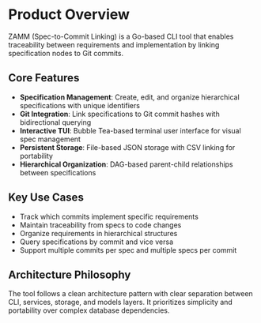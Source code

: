 # Product Overview

ZAMM (Spec-to-Commit Linking) is a Go-based CLI tool that enables traceability between requirements and implementation by linking specification nodes to Git commits.

## Core Features

- **Specification Management**: Create, edit, and organize hierarchical specifications with unique identifiers
- **Git Integration**: Link specifications to Git commit hashes with bidirectional querying
- **Interactive TUI**: Bubble Tea-based terminal user interface for visual spec management
- **Persistent Storage**: File-based JSON storage with CSV linking for portability
- **Hierarchical Organization**: DAG-based parent-child relationships between specifications

## Key Use Cases

- Track which commits implement specific requirements
- Maintain traceability from specs to code changes
- Organize requirements in hierarchical structures
- Query specifications by commit and vice versa
- Support multiple commits per spec and multiple specs per commit

## Architecture Philosophy

The tool follows a clean architecture pattern with clear separation between CLI, services, storage, and models layers. It prioritizes simplicity and portability over complex database dependencies.